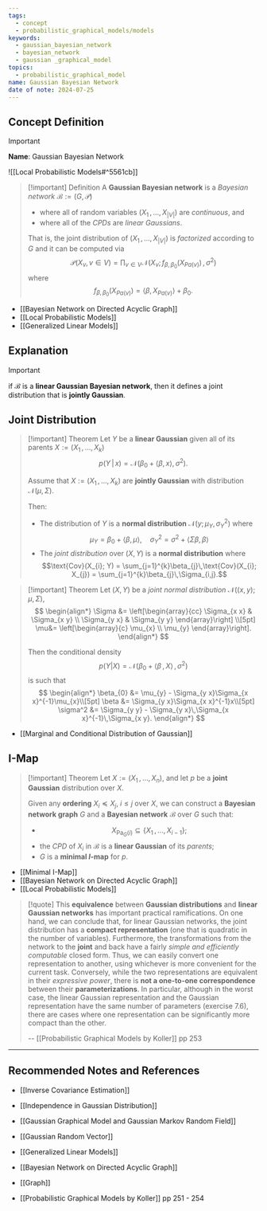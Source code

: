 ```yaml
---
tags:
  - concept
  - probabilistic_graphical_models/models
keywords:
  - gaussian_bayesian_network
  - bayesian_network
  - gaussian _graphical_model
topics:
  - probabilistic_graphical_model
name: Gaussian Bayesian Network
date of note: 2024-07-25
---
```


## Concept Definition

>[!important]
>**Name**: Gaussian Bayesian Network

![[Local Probabilistic Models#^5561cb]]

>[!important] Definition
>A **Gaussian Bayesian network** is a *Bayesian network* $\mathcal{B} := (G, \mathcal{P})$  
>- where all of random variables $(X_{1} \,{,}\ldots{,}\,X_{|V|})$ are *continuous*, and 
>- where all of the *CPDs* are *linear Gaussians*. 
>  
>That is, the joint distribution of  $(X_{1} \,{,}\ldots{,}\,X_{|V|})$ is *factorized* according to $G$ and it can be computed via
>$$
>\mathcal{P}(X_{v},\, v\in V) = \prod_{v\in V}\mathcal{N}(X_{v};\, f_{\beta, \beta_{0}}(X_{Pa(v)})\,,\, \sigma^2)
>$$
>where 
>$$
>f_{\beta, \beta_{0}}(X_{Pa(v)}) = \left\langle \beta , X_{Pa(v)} \right\rangle + \beta_{0}.
>$$


- [[Bayesian Network on Directed Acyclic Graph]]
- [[Local Probabilistic Models]]
- [[Generalized Linear Models]]

## Explanation

>[!important]
>if $\mathcal{B}$ is a **linear Gaussian Bayesian network**, then it defines a joint distribution that is **jointly Gaussian**.




## Joint Distribution

>[!important] Theorem
>Let $Y$ be a **linear Gaussian** given all of its parents $X := (X_{1} \,{,}\ldots{,}\,X_{k})$ $$p(Y\,|\, x) = \mathcal{N}(\beta_{0} + \left\langle \beta , x \right\rangle, \sigma^2).$$
>
>Assume that $X := (X_{1} \,{,}\ldots{,}\,X_{k})$  are **jointly Gaussian** with distribution $\mathcal{N}(\mu, \Sigma)$.
>
>Then:
>- The distribution of $Y$ is a **normal distribution** $\mathcal{N}(y; \,\mu_{Y}, \sigma_{Y}^2)$ where $$\mu_{Y} = \beta_{0} + \left\langle \beta , \mu \right\rangle, \quad \sigma_{Y}^2 = \sigma^2 + \left\langle \Sigma \beta , \beta \right\rangle$$
>- The *joint distribution* over $(X, Y)$ is a **normal distribution** where $$\text{Cov}(X_{i}; Y) = \sum_{j=1}^{k}\beta_{j}\,\text{Cov}(X_{i}; X_{j}) = \sum_{j=1}^{k}\beta_{j}\,\Sigma_{i,j}.$$

>[!important] Theorem
>Let $(X, Y)$ be a *joint normal distribution* $\mathcal{N}((x,y); \mu, \Sigma)$, 
>$$
>\begin{align*}
> \Sigma &= \left[\begin{array}{cc}
>\Sigma_{x x} & \Sigma_{x y} \\
>\Sigma_{y x} & \Sigma_{y y}
>\end{array}\right] \\[5pt]
> \mu&= \left[\begin{array}{c}
>\mu_{x}  \\
>\mu_{y} 
>\end{array}\right].
>\end{align*}
>$$
>
>Then the conditional density 
>$$
>p(Y | X) = \mathcal{N}(\beta_{0} + \left\langle  \beta\,,\,X   \right\rangle\,,\, \sigma^2)
>$$
>is such that 
>$$
>\begin{align*}
> \beta_{0} &= \mu_{y} - \Sigma_{y x}\Sigma_{x x}^{-1}\mu_{x}\\[5pt]
> \beta &=  \Sigma_{y x}\Sigma_{x x}^{-1}x\\[5pt]
> \sigma^2 &= \Sigma_{y y} - \Sigma_{y x}\,\Sigma_{x x}^{-1}\,\Sigma_{x y}.
>\end{align*}
>$$

- [[Marginal and Conditional Distribution of Gaussian]]


## I-Map

>[!important] Theorem
>Let $X := (X_{1} \,{,}\ldots{,}\,X_{n})$, and let $p$ be a **joint Gaussian** distribution over $X$. 
>
>Given any **ordering** $X_{i} \preceq X_{j}, \; i\le j$ over $X$, we can construct a **Bayesian network graph** $G$ and a **Bayesian network** $\mathcal{B}$ over $G$ such that: 
>- $$X_{\text{Pa}_{G}(i)} \subseteq \left\{ X_{1} \,{,}\ldots{,}\, X_{i-1}\right\};$$ 
>- the *CPD* of $X_{i}$ in $\mathcal{B}$ is a **linear Gaussian** of its *parents*; 
>- $G$ is a **minimal $I$-map** for $p$.

- [[Minimal I-Map]]
- [[Bayesian Network on Directed Acyclic Graph]]
- [[Local Probabilistic Models]]

>[!quote]
>This **equivalence** between **Gaussian distributions** and **linear Gaussian networks** has important practical ramifications. On one hand, we can conclude that, for linear Gaussian networks, the joint distribution has a **compact representation** (one that is quadratic in the number of variables). Furthermore, the transformations from the network to the **joint** and back have a fairly *simple and efficiently computable* closed form. Thus, we can easily convert one representation to another, using whichever is more convenient for the current task. Conversely, while the  two representations are equivalent in their *expressive power*, there is **not a one-to-one correspondence** between their **parameterizations**. In particular, although in the worst case, the linear Gaussian representation and the Gaussian representation have the same number of parameters (exercise 7.6), there are cases where one representation can be significantly more compact than the other.
>
>-- [[Probabilistic Graphical Models by Koller]] pp 253






-----------
##  Recommended Notes and References



- [[Inverse Covariance Estimation]]
- [[Independence in Gaussian Distribution]]
- [[Gaussian Graphical Model and Gaussian Markov Random Field]]
- [[Gaussian Random Vector]]


- [[Generalized Linear Models]]


- [[Bayesian Network on Directed Acyclic Graph]]
- [[Graph]]


- [[Probabilistic Graphical Models by Koller]] pp 251 - 254